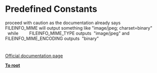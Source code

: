 # Predefined Constants





proceed with caution
as the documentation already says 
&#xA0; &#xA0; &#xA0; &#xA0; 
FILEINFO_MIME will output something like &quot;image/jpeg; charset=binary&quot;
&#xA0; &#xA0; &#xA0; &#xA0; 
while
&#xA0; &#xA0; &#xA0; &#xA0; 
FILEINFO_MIME_TYPE outputs&#xA0; &quot;image/jpeg&quot;
and
FILEINFO_MIME_ENCODING outputs&#xA0; &quot;binary&quot;

  

#

[Official documentation page](https://www.php.net/manual/en/fileinfo.constants.php)

**[To root](/README.md)**